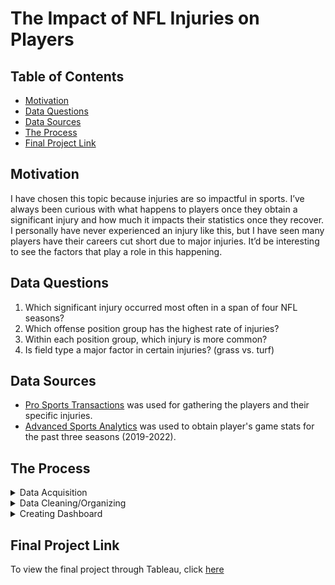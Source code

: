 # The Impact of NFL Injuries on Players

## Table of Contents

- [Motivation](https://github.com/KirkGolliher/nfl-injuries#Motivation)
- [Data Questions](https://github.com/KirkGolliher/nfl-injuries#Data-Questions)
- [Data Sources](https://github.com/KirkGolliher/nfl-injuries#Data-Sources)
- [The Process](https://github.com/KirkGolliher/nfl-injuries#The-Process)
- [Final Project Link](https://github.com/KirkGolliher/nfl-injuries#Final-Project-Link)

## Motivation

I have chosen this topic because injuries are so impactful in sports. I’ve always been curious with what happens to players once they obtain a significant injury and how much it impacts their statistics once they recover. I personally have never experienced an injury like this, but I have seen many players have their careers cut short due to major injuries. It’d be interesting to see the factors that play a role in this happening.

## Data Questions

1) Which significant injury occurred most often in a span of four NFL seasons?
2) Which offense position group has the highest rate of injuries? 
3) Within each position group, which injury is more common? 
4) Is field type a major factor in certain injuries? (grass vs. turf) 


## Data Sources

- [Pro Sports Transactions](https://www.prosportstransactions.com/football/Search/Search.php) was used for gathering the players and their specific injuries.
- [Advanced Sports Analytics](https://www.advancedsportsanalytics.com/nfl-raw-data) was used to obtain player's game stats for the past three seasons (2019-2022).

## The Process
<details>
<summary>Data Acquisition</summary>
<br>
I found two sources of data for this project. My first source (Pro Sports Transactions) provided me with the injury reports for players. This showed me the date of the report, player name, team, and the injury. This is what I used to find the players, and it allowed me to search the specific injury. After searching for the specific injury, I scraped the website to obtain the data. I had to do this three total times and each time had 10+ pages to be scraped. 
<br><br>
The second source (Advanced Sports Analytics) was a CSV file that contained raw NFL data. This source provided me with information for each player's statistics in each game. The data started at the beginning of the 2019 season. The challenge with this source was to clean it and figure out exactly what to use from it since I could only use two season's worth of data.
</details>

<details>
<summary>Data Cleaning/Organizing</summary>
<br>
Because of the scraping, I had several dataframes I was working with. I had to figure out how to correctly merge my two data sources together and to get them ready for that. I had to work on datetimes, add new columns, and perform many for loops to get where I needed to be. The biggest challenge in this section is that I went back and forth on the different routes that I wanted to take, but finally settled on what I thought would give me the best chance to succeed. 
</details>

<details>
<summary>Creating Dashboard</summary>
<br>
I decided to go with Tableau for this project. It was simple getting all of my data loaded and ready to get my visuals going. Trying to figure out the right visuals and getting more variety besides the classic bar chart was a tough challenge in this stage of the project. I had to ensure that my story flowed right and told what I wanted from this. The story component of Tableau came in handy because that allowed me to create all of my slides within one program.
</details>

## Final Project Link
To view the final project through Tableau, click [here](https://public.tableau.com/app/profile/kirk.golliher/viz/injuries_16728599986190/Story1)
